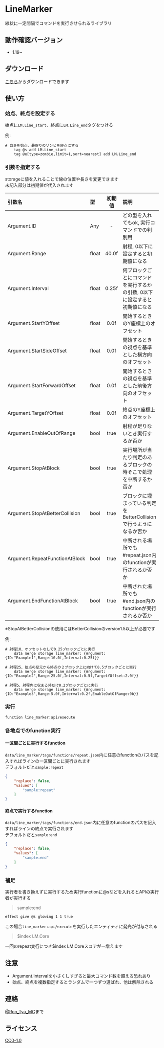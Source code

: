 
# LineMarker

線状に一定間隔でコマンドを実行させられるライブラリ

</div>

## 動作確認バージョン

- 1.19~

## ダウンロード

[こちら](https://github.com/Ron-Tya-MC/LineMarker/releases)からダウンロードできます

## 使い方

### 始点、終点を設定する

始点に`LM.Line_start`、終点に`LM.Line_end`タグをつける

例:

```mcfunction
# 自身を始点、最寄りのゾンビを終点にする
    tag @s add LM.Line_start
    tag @e[type=zombie,limit=1,sort=nearest] add LM.Line_end
```

### 引数を指定する

storageに値を入れることで線の位置や長さを変更できます  
未記入部分は初期値が代入されます

| 引数名 | 型 | 初期値 | 説明 |
|:---|:---|:---:|:---|
| Argument.ID | Any | - | どの型を入れてもok, 実行コマンドでの判別用 |
| Argument.Range | float | 40.0f | 射程, 0以下に設定すると初期値になる |
| Argument.Interval | float | 0.25f | 何ブロックごとにコマンドを実行するかの引数, 0以下に設定すると初期値になる |
| Argument.StartYOffset | float | 0.0f | 開始するときのY座標上のオフセット |
| Argument.StartSideOffset | float | 0.0f | 開始するときの視点を基準とした横方向のオフセット |
| Argument.StartForwardOffset | float | 0.0f | 開始するときの視点を基準とした前後方向のオフセット |
| Argument.TargetYOffset | float | 0.0f | 終点のY座標上のオフセット |
| Argument.EnableOutOfRange | bool | true | 射程が足りないとき実行するか否か |
| Argument.StopAtBlock | bool | true | 実行場所が当たり判定のあるブロックの時そこで処理を中断するか否か |
| Argument.StopAtBetterCollision | bool | true | ブロックに埋まっている判定をBetterCollisionで行うようになるか否か |
| Argument.RepeatFunctionAtBlock | bool | true | 中断される場所でも#repeat.json内のfunctionが実行されるか否か |
| Argument.EndFunctionAtBlock | bool | true | 中断された場所でも#end.json内のfunctionが実行されるか否か |

※StopAtBetterCollisionの使用にはBetterCollisionのversion1.5以上が必要です

例:

```mcfunction
# 射程10、オフセットなしで0.25ブロックごとに実行
    data merge storage line_marker: {Argument:{ID:"Example1",Range:10.0f,Interval:0.25f}}

# 射程25、始点の足元から終点の２ブロック上に向けて0.5ブロックごとに実行
    data merge storage line_marker: {Argument:{ID:"Example2",Range:25.0f,Interval:0.5f,TargetYOffset:2.0f}}

# 射程5、射程内に収まる時だけ0.2ブロックごとに実行
    data merge storage line_marker: {Argument:{ID:"Example3",Range:5.0f,Interval:0.2f,EnableOutOfRange:0b}}
```

### 実行

```mcfunction
function line_marker:api/execute
```

### 各地点でのfunction実行

#### 一区間ごとに実行するfunction

`data/line_marker/tags/functions/repeat.json`内に任意のfunctionのパスを記入すればラインの一区間ごとに実行されます  
デフォルトだと`sample:repeat`

```json
{
    "replace": false,
    "values": [
        "sample:repeat"
    ]
}
```

#### 終点で実行するfunction

`data/line_marker/tags/functions/end.json`内に任意のfunctionのパスを記入すればラインの終点で実行されます  
デフォルトだと`sample:end`

```json
{
    "replace": false,
    "values": [
        "sample:end"
    ]
}
```

### 補足

実行者を書き換えずに実行するため実行functionに@sなどを入れるとAPIの実行者が実行する  
>sample:end

```mcfunction
effect give @s glowing 1 1 true
```

この場合`line_marker:api/execute`を実行したエンティティに発光が付与される

>$index LM.Core

一回のrepeat実行につき$index LM.Coreスコアが一増えます

## 注意

- Argument.Intervalを小さくしすぎると最大コマンド数を超える恐れあり  
- 始点、終点を複数指定するとランダムで一つずつ選ばれ、他は解除される

## 連絡

[@Ron_Tya_MC](https://twitter.com/Ron_Tya_MC)まで

## ライセンス

[CC0-1.0](LICENSE)

